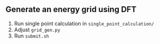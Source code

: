 ## Generate an energy grid using DFT

1. Run single point calculation in `single_point_calculation/`
2. Adjust `grid_gen.py`
3. Run `submit.sh`
